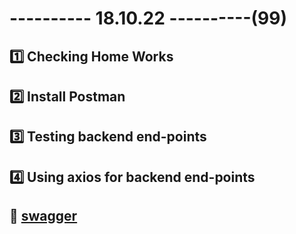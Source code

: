# ---------- 18.10.22 ----------(99)

## 1️⃣ Checking Home Works

## 2️⃣ Install Postman

## 3️⃣ Testing backend end-points

## 4️⃣ Using axios for backend end-points

## 🎩 [swagger](http://204.236.203.14:8090/swagger-ui/#/)
